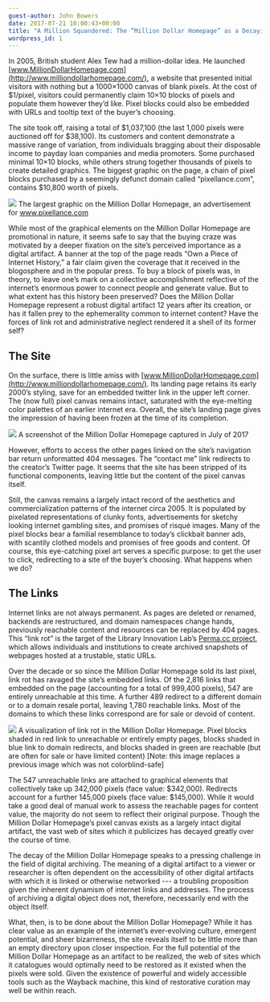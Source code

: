 ```yaml
---
guest-author: John Bowers
date: 2017-07-21 16:00:43+00:00
title: "A Million Squandered: The “Million Dollar Homepage” as a Decaying Digital Artifact"
wordpress_id: 1
---
```


In 2005, British student Alex Tew had a million-dollar idea. He launched [www.MillionDollarHomepage.com](http://www.milliondollarhomepage.com/), a website that presented initial visitors with nothing but a 1000×1000 canvas of blank pixels. At the cost of $1/pixel, visitors could permanently claim 10×10 blocks of pixels and populate them however they’d like. Pixel blocks could also be embedded with URLs and tooltip text of the buyer’s choosing.

The site took off, raising a total of $1,037,100 (the last 1,000 pixels were auctioned off for $38,100). Its customers and content demonstrate a massive range of variation, from individuals bragging about their disposable income to payday loan companies and media promoters. Some purchased minimal 10×10 blocks, while others strung together thousands of pixels to create detailed graphics. The biggest graphic on the page, a chain of pixel blocks purchased by a seemingly defunct domain called “pixellance.com”, contains $10,800 worth of pixels.

![](https://lil.law.harvard.edu/blog/wp-content/uploads/2017/07/Screen-Shot-2017-07-19-at-2.52.35-PM.png)
The largest graphic on the Million Dollar Homepage, an advertisement for www.pixellance.com

While most of the graphical elements on the Million Dollar Homepage are promotional in nature, it seems safe to say that the buying craze was motivated by a deeper fixation on the site’s perceived importance as a digital artifact. A banner at the top of the page reads “Own a Piece of Internet History,” a fair claim given the coverage that it received in the blogosphere and in the popular press. To buy a block of pixels was, in theory, to leave one’s mark on a collective accomplishment reflective of the internet’s enormous power to connect people and generate value.
But to what extent has this history been preserved? Does the Million Dollar Homepage represent a robust digital artifact 12 years after its creation, or has it fallen prey to the ephemerality common to internet content? Have the forces of link rot and administrative neglect rendered it a shell of its former self?

## The Site

On the surface, there is little amiss with [www.MillionDollarHomepage.com](http://www.milliondollarhomepage.com/). Its landing page retains its early 2000’s styling, save for an embedded twitter link in the upper left corner. The (now full) pixel canvas remains intact, saturated with the eye-melting color palettes of an earlier internet era. Overall, the site’s landing page gives the impression of having been frozen at the time of its completion.

![](https://lil.law.harvard.edu/blog/wp-content/uploads/2017/07/homepage_cap.jpg)
A screenshot of the Million Dollar Homepage captured in July of 2017

However, efforts to access the other pages linked on the site’s navigation bar return unformatted 404 messages. The “contact me” link redirects to the creator’s Twitter page. It seems that the site has been stripped of its functional components, leaving little but the content of the pixel canvas itself.

Still, the canvas remains a largely intact record of the aesthetics and commercialization patterns of the internet circa 2005. It is populated by pixelated representations of clunky fonts, advertisements for sketchy looking internet gambling sites, and promises of risqué images. Many of the pixel blocks bear a familial resemblance to today’s clickbait banner ads, with scantily clothed models and promises of free goods and content. Of course, this eye-catching pixel art serves a specific purpose: to get the user to click, redirecting to a site of the buyer’s choosing. What happens when we do?

## The Links

Internet links are not always permanent. As pages are deleted or renamed, backends are restructured, and domain namespaces change hands, previously reachable content and resources can be replaced by 404 pages. This “link rot” is the target of the Library Innovation Lab’s [Perma.cc project](http://lil.law.harvard.edu/projects/perma-cc/), which allows individuals and institutions to create archived snapshots of webpages hosted at a trustable, static URLs.

Over the decade or so since the Million Dollar Homepage sold its last pixel, link rot has ravaged the site’s embedded links. Of the 2,816 links that embedded on the page (accounting for a total of 999,400 pixels), 547 are entirely unreachable at this time. A further 489 redirect to a different domain or to a domain resale portal, leaving 1,780 reachable links. Most of the domains to which these links correspond are for sale or devoid of content.

![](file:///Users/rcremona/Desktop/Blog%20_%20Library%20Innovation%20Lab_files/Screen-Shot-2017-07-23-at-1.18.33-PM.png)
A visualization of link rot in the Million Dollar Homepage. Pixel blocks shaded in red link to unreachable or entirely empty pages, blocks shaded in blue link to domain redirects, and blocks shaded in green are reachable (but are often for sale or have limited content) [Note: this image replaces a previous image which was not colorblind-safe]

The 547 unreachable links are attached to graphical elements that collectively take up 342,000 pixels (face value: $342,000). Redirects account for a further 145,000 pixels (face value: $145,000). While it would take a good deal of manual work to assess the reachable pages for content value, the majority do not seem to reflect their original purpose. Though the Million Dollar Homepage’s pixel canvas exists as a largely intact digital artifact, the vast web of sites which it publicizes has decayed greatly over the course of time.

The decay of the Million Dollar Homepage speaks to a pressing challenge in the field of digital archiving. The meaning of a digital artifact to a viewer or researcher is often dependent on the accessibility of other digital artifacts with which it is linked or otherwise networked --- a troubling proposition given the inherent dynamism of internet links and addresses. The process of archiving a digital object does not, therefore, necessarily end with the object itself.

What, then, is to be done about the Million Dollar Homepage? While it has clear value as an example of the internet’s ever-evolving culture, emergent potential, and sheer bizarreness, the site reveals itself to be little more than an empty directory upon closer inspection. For the full potential of the Million Dollar Homepage as an artifact to be realized, the web of sites which it catalogues would optimally need to be restored as it existed when the pixels were sold. Given the existence of powerful and widely accessible tools such as the Wayback machine, this kind of restorative curation may well be within reach.
